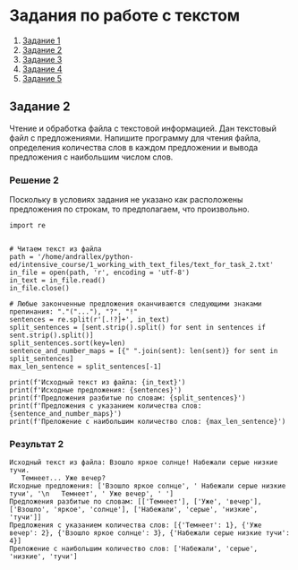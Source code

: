 # Задания по работе с текстом
1. [Задание 1]()
2. [Задание 2](#задание-2)
3. [Задание 3]()
4. [Задание 4]()
5. [Задание 5]()

## Задание 2
Чтение и обработка файла с текстовой информацией. 
Дан текстовый файл с предложениями. Напишите программу для чтения файла, определения количества слов в каждом предложении и вывода предложения с наибольшим числом слов.

### Решение 2
Поскольку в условиях задания не указано как расположены предложения по строкам, то предполагаем, что произвольно.
```
import re


# Читаем текст из файла
path = '/home/andrallex/python-ed/intensive_course/1_working_with_text_files/text_for_task_2.txt'
in_file = open(path, 'r', encoding = 'utf-8')
in_text = in_file.read()
in_file.close()

# Любые законченные предложения оканчиваются следующими знаками препинания: "."("..."), "?", "!"
sentences = re.split(r'[.!?]+', in_text)
split_sentences = [sent.strip().split() for sent in sentences if sent.strip().split()]
split_sentences.sort(key=len)
sentence_and_number_maps = [{" ".join(sent): len(sent)} for sent in split_sentences]
max_len_sentence = split_sentences[-1]

print(f'Исходный текст из файла: {in_text}')
print(f'Исходные предложения: {sentences}')
print(f'Предложения разбитые по словам: {split_sentences}')
print(f'Предложения с указанием количества слов: {sentence_and_number_maps}')
print(f'Преложение с наибольшим количество слов: {max_len_sentence}')
```
### Результат 2
```
Исходный текст из файла: Взошло яркое солнце! Набежали серые низкие тучи.
   Темнеет... Уже вечер? 
Исходные предложения: ['Взошло яркое солнце', ' Набежали серые низкие тучи', '\n   Темнеет', ' Уже вечер', ' ']
Предложения разбитые по словам: [['Темнеет'], ['Уже', 'вечер'], ['Взошло', 'яркое', 'солнце'], ['Набежали', 'серые', 'низкие', 'тучи']]
Предложения с указанием количества слов: [{'Темнеет': 1}, {'Уже вечер': 2}, {'Взошло яркое солнце': 3}, {'Набежали серые низкие тучи': 4}]
Преложение с наибольшим количество слов: ['Набежали', 'серые', 'низкие', 'тучи']
```

